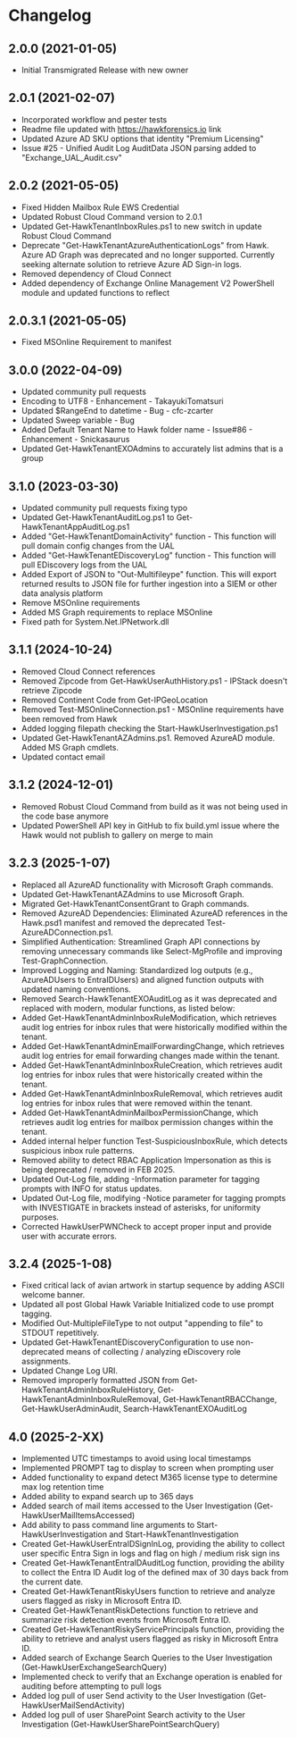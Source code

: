 ﻿# Changelog

## 2.0.0 (2021-01-05)

- Initial Transmigrated Release with new owner

## 2.0.1 (2021-02-07)

- Incorporated workflow and pester tests
- Readme file updated with https://hawkforensics.io link
- Updated Azure AD SKU options that identity "Premium Licensing"
- Issue #25 - Unified Audit Log AuditData JSON parsing added to "Exchange_UAL_Audit.csv"

## 2.0.2 (2021-05-05)

- Fixed Hidden Mailbox Rule EWS Credential
- Updated Robust Cloud Command version to 2.0.1
- Updated Get-HawkTenantInboxRules.ps1 to new switch in update Robust Cloud Command
- Deprecate "Get-HawkTenantAzureAuthenticationLogs" from Hawk. Azure AD Graph was deprecated and no longer supported. Currently
  seeking alternate solution to retrieve Azure AD Sign-in logs.
- Removed dependency of Cloud Connect
- Added dependency of Exchange Online Management V2 PowerShell module and updated functions to reflect

## 2.0.3.1 (2021-05-05)

- Fixed MSOnline Requirement to manifest

## 3.0.0 (2022-04-09)

- Updated community pull requests
- Encoding to UTF8 - Enhancement - TakayukiTomatsuri
- Updated $RangeEnd to datetime - Bug - cfc-zcarter
- Updated Sweep variable - Bug
- Added Default Tenant Name to Hawk folder name - Issue#86 - Enhancement - Snickasaurus
- Updated Get-HawkTenantEXOAdmins to accurately list admins that is a group

## 3.1.0 (2023-03-30)

- Updated community pull requests fixing typo
- Updated Get-HawkTenantAuditLog.ps1 to Get-HawkTenantAppAuditLog.ps1
- Added "Get-HawkTenantDomainActivity" function - This function will pull domain config changes from the UAL
- Added "Get-HawkTenantEDiscoveryLog" function - This function will pull EDiscovery logs from the UAL
- Added Export of JSON to "Out-Multifileype" function. This will export returned results to JSON file for further ingestion into a SIEM or other data analysis platform
- Remove MSOnline requirements
- Added MS Graph requirements to replace MSOnline
- Fixed path for System.Net.IPNetwork.dll

## 3.1.1 (2024-10-24)

- Removed Cloud Connect references
- Removed Zipcode from Get-HawkUserAuthHistory.ps1 - IPStack doesn't retrieve Zipcode
- Removed Continent Code from Get-IPGeoLocation
- Removed Test-MSOnlineConnection.ps1 - MSOnline requirements have been removed from Hawk
- Added logging filepath checking the Start-HawkUserInvestigation.ps1
- Updated Get-HawkTenantAZAdmins.ps1. Removed AzureAD module. Added MS Graph cmdlets.
- Updated contact email

## 3.1.2 (2024-12-01)

- Removed Robust Cloud Command from build as it was not being used in the code base anymore
- Updated PowerShell API key in GitHub to fix build.yml issue where the Hawk would not publish to gallery on merge to main

## 3.2.3 (2025-1-07)

- Replaced all AzureAD functionality with Microsoft Graph commands.
- Updated Get-HawkTenantAZAdmins to use Microsoft Graph.
- Migrated Get-HawkTenantConsentGrant to Graph commands.
- Removed AzureAD Dependencies: Eliminated AzureAD references in the Hawk.psd1 manifest and removed the deprecated Test-AzureADConnection.ps1.
- Simplified Authentication: Streamlined Graph API connections by removing unnecessary commands like Select-MgProfile and improving Test-GraphConnection.
- Improved Logging and Naming: Standardized log outputs (e.g., AzureADUsers to EntraIDUsers) and aligned function outputs with updated naming conventions.
- Removed Search-HawkTenantEXOAuditLog as it was deprecated and replaced with modern, modular functions, as listed below:
- Added Get-HawkTenantAdminInboxRuleModification, which retrieves audit log entries for inbox rules that were historically modified within the tenant.
- Added Get-HawkTenantAdminEmailForwardingChange, which retrieves audit log entries for email forwarding changes made within the tenant.
- Added Get-HawkTenantAdminInboxRuleCreation, which retrieves audit log entries for inbox rules that were historically created within the tenant.
- Added Get-HawkTenantAdminInboxRuleRemoval, which retrieves audit log entries for inbox rules that were removed within the tenant.
- Added Get-HawkTenantAdminMailboxPermissionChange, which retrieves audit log entries for mailbox permission changes within the tenant.
- Added internal helper function Test-SuspiciousInboxRule, which detects suspicious inbox rule patterns.
- Removed ability to detect RBAC Application Impersonation as this is being deprecated / removed in FEB 2025.
- Updated Out-Log file, adding -Information parameter for tagging prompts with INFO for status updates.
- Updated Out-Log file, modifying -Notice parameter for tagging prompts with INVESTIGATE in brackets instead of asterisks, for uniformity purposes.
- Corrected HawkUserPWNCheck to accept proper input and provide user with accurate errors.

## 3.2.4 (2025-1-08)

- Fixed critical lack of avian artwork in startup sequence by adding ASCII welcome banner.
- Updated all post Global Hawk Variable Initialized code to use prompt tagging.
- Modified Out-MultipleFileType to not output "appending to file" to STDOUT repetitively.
- Updated Get-HawkTenantEDiscoveryConfiguration to use non-deprecated means of collecting / analyzing eDiscovery role assignments.
- Updated Change Log URI.
- Removed improperly formatted JSON from Get-HawkTenantAdminInboxRuleHistory, Get-HawkTenantAdminInboxRuleRemoval, Get-HawkTenantRBACChange, Get-HawkUserAdminAudit, Search-HawkTenantEXOAuditLog

## 4.0 (2025-2-XX)

- Implemented UTC timestamps to avoid using local timestamps
- Implemented PROMPT tag to display to screen when prompting user
- Added functionality to expand detect M365 license type to determine max log retention time
- Added ability to expand search up to 365 days
- Added search of mail items accessed to the User Investigation (Get-HawkUserMailItemsAccessed)
- Add ability to pass command line arguments to Start-HawkUserInvestigation and Start-HawkTenantInvestigation
- Created Get-HawkUserEntraIDSignInLog, providing the ability to collect user specific Entra Sign in logs and flag on high / medium risk sign ins
- Created Get-HawkTenantEntraIDAuditLog function, providing the ability to collect the Entra ID Audit log of the defined max of 30 days back from the current date.
- Created Get-HawkTenantRiskyUsers function to retrieve and analyze users flagged as risky in Microsoft Entra ID.
- Created Get-HawkTenantRiskDetections function to retrieve and summarize risk detection events from Microsoft Entra ID.
- Created Get-HawkTenantRiskyServicePrincipals function, providing the ability to retrieve and analyst users flagged as risky in Microsoft Entra ID.
- Added search of Exchange Search Queries to the User Investigation (Get-HawkUserExchangeSearchQuery)
- Implemented check to verify that an Exchange operation is enabled for auditing before attempting to pull logs
- Added log pull of user Send activity to the User Investigation (Get-HawkUserMailSendActivity)
- Added log pull of user SharePoint Search activity to the User Investigation (Get-HawkUserSharePointSearchQuery)
